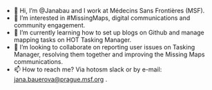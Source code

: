 - 👋 Hi, I’m @Janabau and I work at Médecins Sans Frontières (MSF).
- 👀 I’m interested in #MissingMaps, digital communications and community engagement.
- 🌱 I’m currently learning how to set up blogs on Github and manage mapping tasks on HOT Tasking Manager.
- 💞️ I’m looking to collaborate on reporting user issues on Tasking Manager, resolving them together and improving the Missing Maps communications.
- 📫 How to reach me? Via hotosm slack or by e-mail: jana.bauerova@prague.msf.org .

<!---
Janabau/Janabau is a ✨ special ✨ repository because its `README.md` (this file) appears on your GitHub profile.
You can click the Preview link to take a look at your changes.
--->
